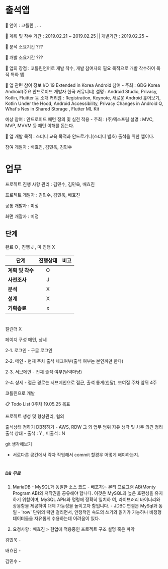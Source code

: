 # 출석앱

📌 언어 : 코틀린 , ...

📌 계흭 및 착수 기간 : 2019.02.21 ~ 2019.02.25 || 개발기간 : 2019.02.25 ~ 

📌 분석 소요기간 ???

📌 개발 소요기간 ???

📌 앱의 장점 : 코틀린언어로 개발 착수, 개발 참여자의 필요 목적으로 개발 착수하여 목적 특화 앱

📌 앱 관련 참여 정보 
I/O 19 Extended in Korea Android 참여 - 주최 : GDG Korea Android(주요 안드로이드 개발자 한국 커뮤니티)
설명 : Android Studio, Privacy, Kotlin, Fluitter 등 소개 
커리륨 : Registration, Keynote, 새로운 Android 훑어보기, Kotlin Under the Hood, Android Accessibility, Privacy Changes in Android Q, What's Nes in Shared Storage , Flutter ML Kit

예상 참여 : 안드로이드 패턴 정의 및 실전 적용 - 주최 : (주)엑스프림
설명 : MVC, MVP, MVVM 등 패턴 이해를 돕는다.


📌 앱 개발 목적 : 스터디 교육 목적과 안드로기니(스터디 별호) 출석을 위한 앱이다.


참여 개발자 : 배효진, 김민욱, 김민수

# 업무 

프로젝트 진행 사항 관리 : 김민수, 김민욱, 배효진

프로젝트 개발자 : 김민수, 김민욱, 배효진

공통 개발자 : 미정

화면 개잘자 : 미정

## 단계

완료 O , 진행 J , 미 진행 X

|  <center>단계</center> |  <center>진행상태</center> |  <center>비고</center> |
|:--------|:--------:|--------:|
|**계흭 및 착수** | <center> O </center> | |
|**사전조사** | <center> J </center> | |
|**분석** | <center> X </center> | |
|**설계** | <center> X</center> | |
|**기흭종료** | <center> x </center> | |

# 
# 
# 
# 
# 
# 



캘린더 X

페이지 구성 메인, 상세

2-1. 로그인 - 구글 로그인

2-2. 메인 - 현제 주차 출석 체크여부(출석 여부는 본인꺼만 한다)

2-3. 서브메인 - 전체 출석 여부(달력마냥)

2-4. 상세 - 접근 경로는 서브메인으로 접근, 출석 통계(한달), 보여질 주차 앞뒤 4주

코틀린으로 개발

📋 Todo List 0주차 19.05.25 목표

프로젝트 생성 및 형상관리, 협의

출석상태 정하기
DB정하기 - AWS, RDW 그 외
업무 범위
자유 생각 및 차주 의견 정리  
출석 상태 - 출석 : Y , 미출석 : N

git  생각해보기
- 서로다른 공간에서 각자 작업해서 commit 할경우 어떻게 해야하는지.

# 
# 
# 
# 
# 
# 



##### DB 무료 #####
1. MariaDB - MySQL과 동일한 소스 코드
           - 배포자는 몬티 프로그램 AB(Monty Program AB)와 저작권을 공유해야 합니다. 이것은 MySQL과 높은 호환성을 유지하기 위함이며, MySQL APIs와
             명령에 정확히 일치하 여, 라이브러리 바이너리와 상응함을 제공하여 대체 가능성을 높이고자 함입니다.
           - JDBC 연결은 MySql과 동일
           - 'row' 단위의 락만 걸리면서, 안정적인 속도의 쓰기와
              읽기가 가능하나 비정형 데이터들을 자유롭게 수용하는데 어려움이 있다.


2. 요청사항 : 배효진 > 현업에 적용중인 프로젝트 구조 설명 혹은 파악  

김민욱 - 

배효진 -

김민수 -
